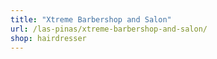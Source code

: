 ```yaml
---
title: "Xtreme Barbershop and Salon"
url: /las-pinas/xtreme-barbershop-and-salon/
shop: hairdresser
---
```

